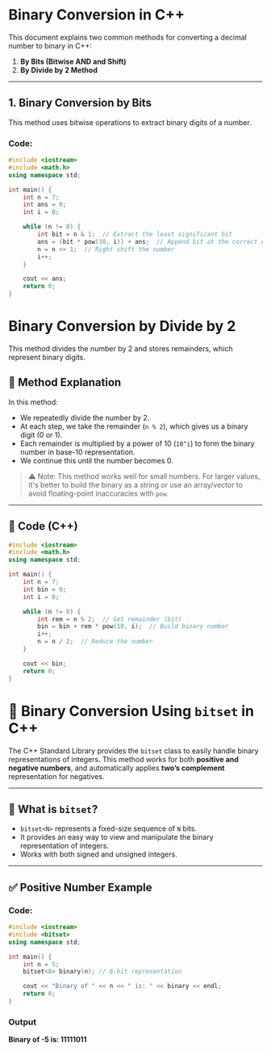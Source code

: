 # Binary Conversion in C++

This document explains two common methods for converting a decimal number to binary in C++:

1. **By Bits (Bitwise AND and Shift)**
2. **By Divide by 2 Method**

---

## 1. Binary Conversion by Bits

This method uses bitwise operations to extract binary digits of a number.

### Code:

```cpp
#include <iostream>
#include <math.h>
using namespace std;

int main() {
    int n = 7;
    int ans = 0;
    int i = 0;

    while (n != 0) {
        int bit = n & 1;  // Extract the least significant bit
        ans = (bit * pow(10, i)) + ans;  // Append bit at the correct decimal place
        n = n >> 1;  // Right shift the number
        i++;
    }

    cout << ans;
    return 0;
}
```


# Binary Conversion by Divide by 2

This method divides the number by 2 and stores remainders, which represent binary digits.

## 🔢 Method Explanation

In this method:

- We repeatedly divide the number by 2.
- At each step, we take the remainder (`n % 2`), which gives us a binary digit (0 or 1).
- Each remainder is multiplied by a power of 10 (`10^i`) to form the binary number in base-10 representation.
- We continue this until the number becomes 0.

> ⚠️ Note: This method works well for small numbers. For larger values, it's better to build the binary as a string or use an array/vector to avoid floating-point inaccuracies with `pow`.

---

## 🧾 Code (C++)

```cpp
#include <iostream>
#include <math.h>
using namespace std;

int main() {
    int n = 7;
    int bin = 0;
    int i = 0;

    while (n != 0) {
        int rem = n % 2;  // Get remainder (bit)
        bin = bin + rem * pow(10, i);  // Build binary number
        i++;
        n = n / 2;  // Reduce the number
    }

    cout << bin;
    return 0;
}
```

# 🧮 Binary Conversion Using `bitset` in C++

The C++ Standard Library provides the `bitset` class to easily handle binary representations of integers. This method works for both **positive and negative numbers**, and automatically applies **two’s complement** representation for negatives.

---

## 🔹 What is `bitset`?

- `bitset<N>` represents a fixed-size sequence of `N` bits.
- It provides an easy way to view and manipulate the binary representation of integers.
- Works with both signed and unsigned integers.

---

## ✅ Positive Number Example

### Code:

```cpp
#include <iostream>
#include <bitset>
using namespace std;

int main() {
    int n = 5;
    bitset<8> binary(n); // 8-bit representation

    cout << "Binary of " << n << " is: " << binary << endl;
    return 0;
}
```

### Output

 **Binary of -5 is: 11111011**


